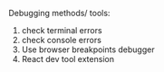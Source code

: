 Debugging methods/ tools:

1. check terminal errors
2. check console errors
3. Use browser breakpoints debugger
4. React dev tool extension